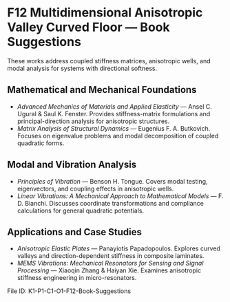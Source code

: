 # F12 Multidimensional Anisotropic Valley Curved Floor — Book Suggestions

These works address coupled stiffness matrices, anisotropic wells, and modal analysis for systems with directional softness.

## Mathematical and Mechanical Foundations
- *Advanced Mechanics of Materials and Applied Elasticity* — Ansel C. Ugural & Saul K. Fenster. Provides stiffness-matrix formulations and principal-direction analysis for anisotropic structures.
- *Matrix Analysis of Structural Dynamics* — Eugenius F. A. Butkovich. Focuses on eigenvalue problems and modal decomposition of coupled quadratic forms.

## Modal and Vibration Analysis
- *Principles of Vibration* — Benson H. Tongue. Covers modal testing, eigenvectors, and coupling effects in anisotropic wells.
- *Linear Vibrations: A Mechanical Approach to Mathematical Models* — F. D. Bianchi. Discusses coordinate transformations and compliance calculations for general quadratic potentials.

## Applications and Case Studies
- *Anisotropic Elastic Plates* — Panayiotis Papadopoulos. Explores curved valleys and direction-dependent stiffness in composite laminates.
- *MEMS Vibrations: Mechanical Resonators for Sensing and Signal Processing* — Xiaoqin Zhang & Haiyan Xie. Examines anisotropic stiffness engineering in micro-resonators.

File ID: K1-P1-C1-O1-F12-Book-Suggestions
